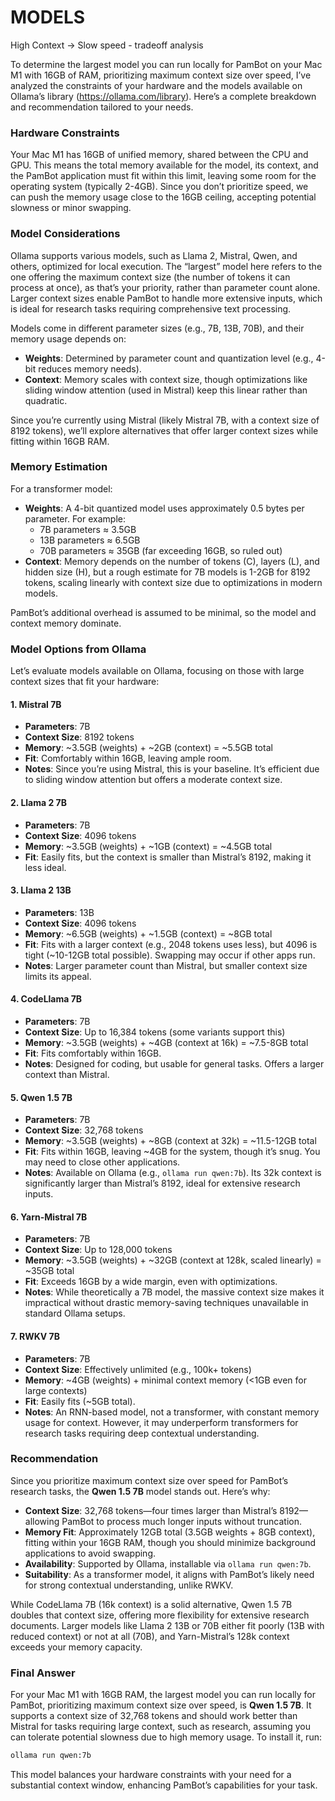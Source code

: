 # MODELS 

High Context -> Slow speed - tradeoff analysis

To determine the largest model you can run locally for PamBot on your Mac M1 with 16GB of RAM, prioritizing maximum context size over speed, I’ve analyzed the constraints of your hardware and the models available on Ollama’s library (https://ollama.com/library). Here’s a complete breakdown and recommendation tailored to your needs.

### Hardware Constraints
Your Mac M1 has 16GB of unified memory, shared between the CPU and GPU. This means the total memory available for the model, its context, and the PamBot application must fit within this limit, leaving some room for the operating system (typically 2-4GB). Since you don’t prioritize speed, we can push the memory usage close to the 16GB ceiling, accepting potential slowness or minor swapping.

### Model Considerations
Ollama supports various models, such as Llama 2, Mistral, Qwen, and others, optimized for local execution. The “largest” model here refers to the one offering the maximum context size (the number of tokens it can process at once), as that’s your priority, rather than parameter count alone. Larger context sizes enable PamBot to handle more extensive inputs, which is ideal for research tasks requiring comprehensive text processing.

Models come in different parameter sizes (e.g., 7B, 13B, 70B), and their memory usage depends on:
- **Weights**: Determined by parameter count and quantization level (e.g., 4-bit reduces memory needs).
- **Context**: Memory scales with context size, though optimizations like sliding window attention (used in Mistral) keep this linear rather than quadratic.

Since you’re currently using Mistral (likely Mistral 7B, with a context size of 8192 tokens), we’ll explore alternatives that offer larger context sizes while fitting within 16GB RAM.

### Memory Estimation
For a transformer model:
- **Weights**: A 4-bit quantized model uses approximately 0.5 bytes per parameter. For example:
  - 7B parameters ≈ 3.5GB
  - 13B parameters ≈ 6.5GB
  - 70B parameters ≈ 35GB (far exceeding 16GB, so ruled out)
- **Context**: Memory depends on the number of tokens (C), layers (L), and hidden size (H), but a rough estimate for 7B models is 1-2GB for 8192 tokens, scaling linearly with context size due to optimizations in modern models.

PamBot’s additional overhead is assumed to be minimal, so the model and context memory dominate.

### Model Options from Ollama
Let’s evaluate models available on Ollama, focusing on those with large context sizes that fit your hardware:

#### 1. Mistral 7B
- **Parameters**: 7B
- **Context Size**: 8192 tokens
- **Memory**: ~3.5GB (weights) + ~2GB (context) = ~5.5GB total
- **Fit**: Comfortably within 16GB, leaving ample room.
- **Notes**: Since you’re using Mistral, this is your baseline. It’s efficient due to sliding window attention but offers a moderate context size.

#### 2. Llama 2 7B
- **Parameters**: 7B
- **Context Size**: 4096 tokens
- **Memory**: ~3.5GB (weights) + ~1GB (context) = ~4.5GB total
- **Fit**: Easily fits, but the context is smaller than Mistral’s 8192, making it less ideal.

#### 3. Llama 2 13B
- **Parameters**: 13B
- **Context Size**: 4096 tokens
- **Memory**: ~6.5GB (weights) + ~1.5GB (context) = ~8GB total
- **Fit**: Fits with a larger context (e.g., 2048 tokens uses less), but 4096 is tight (~10-12GB total possible). Swapping may occur if other apps run.
- **Notes**: Larger parameter count than Mistral, but smaller context size limits its appeal.

#### 4. CodeLlama 7B
- **Parameters**: 7B
- **Context Size**: Up to 16,384 tokens (some variants support this)
- **Memory**: ~3.5GB (weights) + ~4GB (context at 16k) = ~7.5-8GB total
- **Fit**: Fits comfortably within 16GB.
- **Notes**: Designed for coding, but usable for general tasks. Offers a larger context than Mistral.

#### 5. Qwen 1.5 7B
- **Parameters**: 7B
- **Context Size**: 32,768 tokens
- **Memory**: ~3.5GB (weights) + ~8GB (context at 32k) = ~11.5-12GB total
- **Fit**: Fits within 16GB, leaving ~4GB for the system, though it’s snug. You may need to close other applications.
- **Notes**: Available on Ollama (e.g., `ollama run qwen:7b`). Its 32k context is significantly larger than Mistral’s 8192, ideal for extensive research inputs.

#### 6. Yarn-Mistral 7B
- **Parameters**: 7B
- **Context Size**: Up to 128,000 tokens
- **Memory**: ~3.5GB (weights) + ~32GB (context at 128k, scaled linearly) = ~35GB total
- **Fit**: Exceeds 16GB by a wide margin, even with optimizations.
- **Notes**: While theoretically a 7B model, the massive context size makes it impractical without drastic memory-saving techniques unavailable in standard Ollama setups.

#### 7. RWKV 7B
- **Parameters**: 7B
- **Context Size**: Effectively unlimited (e.g., 100k+ tokens)
- **Memory**: ~4GB (weights) + minimal context memory (<1GB even for large contexts)
- **Fit**: Easily fits (~5GB total).
- **Notes**: An RNN-based model, not a transformer, with constant memory usage for context. However, it may underperform transformers for research tasks requiring deep contextual understanding.

### Recommendation
Since you prioritize maximum context size over speed for PamBot’s research tasks, the **Qwen 1.5 7B** model stands out. Here’s why:
- **Context Size**: 32,768 tokens—four times larger than Mistral’s 8192—allowing PamBot to process much longer inputs without truncation.
- **Memory Fit**: Approximately 12GB total (3.5GB weights + 8GB context), fitting within your 16GB RAM, though you should minimize background applications to avoid swapping.
- **Availability**: Supported by Ollama, installable via `ollama run qwen:7b`.
- **Suitability**: As a transformer model, it aligns with PamBot’s likely need for strong contextual understanding, unlike RWKV.

While CodeLlama 7B (16k context) is a solid alternative, Qwen 1.5 7B doubles that context size, offering more flexibility for extensive research documents. Larger models like Llama 2 13B or 70B either fit poorly (13B with reduced context) or not at all (70B), and Yarn-Mistral’s 128k context exceeds your memory capacity.

### Final Answer
For your Mac M1 with 16GB RAM, the largest model you can run locally for PamBot, prioritizing maximum context size over speed, is **Qwen 1.5 7B**. It supports a context size of 32,768 tokens and should work better than Mistral for tasks requiring large context, such as research, assuming you can tolerate potential slowness due to high memory usage. To install it, run:

```bash
ollama run qwen:7b
```

This model balances your hardware constraints with your need for a substantial context window, enhancing PamBot’s capabilities for your task.